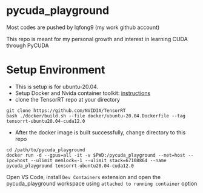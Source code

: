 # pycuda_playground
Most codes are pushed by lqfong9 (my work github account)

This repo is meant for my personal growth and interest in learning CUDA through PyCUDA

# Setup Environment
- This is setup is for ubuntu-20.04.
- Setup Docker and Nvida container toolkit: [instructions](https://docs.nvidia.com/datacenter/cloud-native/container-toolkit/install-guide.html)
- clone the TensorRT repo at your directory
```shell
git clone https://github.com/NVIDIA/TensorRT
bash ./docker/build.sh --file docker/ubuntu-20.04.Dockerfile --tag tensorrt-ubuntu20.04-cuda12.0
```
- After the docker image is built successfully, change directory to this repo
```shell
cd /path/to/pycuda_playground
docker run -d --gpus=all -it -v $PWD:/pycuda_playground --net=host --ipc=host --ulimit memlock=-1 --ulimit stack=67108864 --name pycuda_playground tensorrt-ubuntu20.04-cuda12.0
```
Open VS Code, install `Dev Containers` extension and open the pycuda_playground workspace using `attached to running container` option
